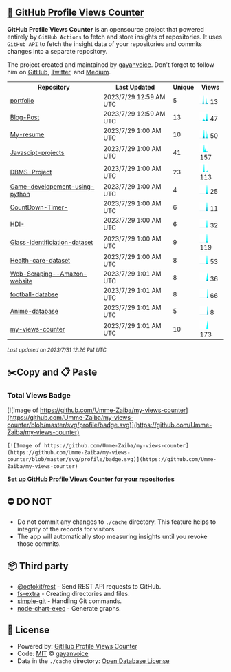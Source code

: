 ## [🚀 GitHub Profile Views Counter](https://github.com/gayanvoice/github-profile-views-counter)
**GitHub Profile Views Counter** is an opensource project that powered entirely by  `GitHub Actions` to fetch and store insights of repositories.
It uses `GitHub API` to fetch the insight data of your repositories and commits changes into a separate repository.

The project created and maintained by [gayanvoice](https://github.com/gayanvoice). Don't forget to follow him on [GitHub](https://github.com/gayanvoice), [Twitter](https://twitter.com/gayanvoice), and [Medium](https://gayanvoice.medium.com/).

<table>
	<tr>
		<th>
			Repository
		</th>
		<th>
			Last Updated
		</th>
		<th>
			Unique
		</th>
		<th>
			Views
		</th>
	</tr>
	<tr>
		<td>
			<a href="https://github.com/Umme-Zaiba/my-views-counter/tree/master/readme/578652583/year.md">
				portfolio
			</a>
		</td>
		<td>
			2023/7/29 12:59 AM UTC
		</td>
		<td>
			5
		</td>
		<td>
			<img alt="Response time graph" src="https://github.com/Umme-Zaiba/my-views-counter/raw/master/graph/578652583/small/year.png" height="20"> 13
		</td>
	</tr>
	<tr>
		<td>
			<a href="https://github.com/Umme-Zaiba/my-views-counter/tree/master/readme/582108413/year.md">
				Blog-Post
			</a>
		</td>
		<td>
			2023/7/29 12:59 AM UTC
		</td>
		<td>
			13
		</td>
		<td>
			<img alt="Response time graph" src="https://github.com/Umme-Zaiba/my-views-counter/raw/master/graph/582108413/small/year.png" height="20"> 47
		</td>
	</tr>
	<tr>
		<td>
			<a href="https://github.com/Umme-Zaiba/my-views-counter/tree/master/readme/574518036/year.md">
				My-resume
			</a>
		</td>
		<td>
			2023/7/29 1:00 AM UTC
		</td>
		<td>
			10
		</td>
		<td>
			<img alt="Response time graph" src="https://github.com/Umme-Zaiba/my-views-counter/raw/master/graph/574518036/small/year.png" height="20"> 50
		</td>
	</tr>
	<tr>
		<td>
			<a href="https://github.com/Umme-Zaiba/my-views-counter/tree/master/readme/586508444/year.md">
				Javascipt-projects
			</a>
		</td>
		<td>
			2023/7/29 1:00 AM UTC
		</td>
		<td>
			41
		</td>
		<td>
			<img alt="Response time graph" src="https://github.com/Umme-Zaiba/my-views-counter/raw/master/graph/586508444/small/year.png" height="20"> 157
		</td>
	</tr>
	<tr>
		<td>
			<a href="https://github.com/Umme-Zaiba/my-views-counter/tree/master/readme/590485245/year.md">
				DBMS-Project
			</a>
		</td>
		<td>
			2023/7/29 1:00 AM UTC
		</td>
		<td>
			23
		</td>
		<td>
			<img alt="Response time graph" src="https://github.com/Umme-Zaiba/my-views-counter/raw/master/graph/590485245/small/year.png" height="20"> 113
		</td>
	</tr>
	<tr>
		<td>
			<a href="https://github.com/Umme-Zaiba/my-views-counter/tree/master/readme/626989630/year.md">
				Game-developement-using-python
			</a>
		</td>
		<td>
			2023/7/29 1:00 AM UTC
		</td>
		<td>
			4
		</td>
		<td>
			<img alt="Response time graph" src="https://github.com/Umme-Zaiba/my-views-counter/raw/master/graph/626989630/small/year.png" height="20"> 25
		</td>
	</tr>
	<tr>
		<td>
			<a href="https://github.com/Umme-Zaiba/my-views-counter/tree/master/readme/631339263/year.md">
				CountDown-Timer-
			</a>
		</td>
		<td>
			2023/7/29 1:00 AM UTC
		</td>
		<td>
			6
		</td>
		<td>
			<img alt="Response time graph" src="https://github.com/Umme-Zaiba/my-views-counter/raw/master/graph/631339263/small/year.png" height="20"> 11
		</td>
	</tr>
	<tr>
		<td>
			<a href="https://github.com/Umme-Zaiba/my-views-counter/tree/master/readme/636998301/year.md">
				HDI-
			</a>
		</td>
		<td>
			2023/7/29 1:00 AM UTC
		</td>
		<td>
			6
		</td>
		<td>
			<img alt="Response time graph" src="https://github.com/Umme-Zaiba/my-views-counter/raw/master/graph/636998301/small/year.png" height="20"> 32
		</td>
	</tr>
	<tr>
		<td>
			<a href="https://github.com/Umme-Zaiba/my-views-counter/tree/master/readme/637058897/year.md">
				Glass-identificiation-dataset
			</a>
		</td>
		<td>
			2023/7/29 1:00 AM UTC
		</td>
		<td>
			9
		</td>
		<td>
			<img alt="Response time graph" src="https://github.com/Umme-Zaiba/my-views-counter/raw/master/graph/637058897/small/year.png" height="20"> 119
		</td>
	</tr>
	<tr>
		<td>
			<a href="https://github.com/Umme-Zaiba/my-views-counter/tree/master/readme/638923548/year.md">
				Health-care-dataset
			</a>
		</td>
		<td>
			2023/7/29 1:00 AM UTC
		</td>
		<td>
			8
		</td>
		<td>
			<img alt="Response time graph" src="https://github.com/Umme-Zaiba/my-views-counter/raw/master/graph/638923548/small/year.png" height="20"> 53
		</td>
	</tr>
	<tr>
		<td>
			<a href="https://github.com/Umme-Zaiba/my-views-counter/tree/master/readme/640206209/year.md">
				Web-Scraping--Amazon-website
			</a>
		</td>
		<td>
			2023/7/29 1:01 AM UTC
		</td>
		<td>
			8
		</td>
		<td>
			<img alt="Response time graph" src="https://github.com/Umme-Zaiba/my-views-counter/raw/master/graph/640206209/small/year.png" height="20"> 36
		</td>
	</tr>
	<tr>
		<td>
			<a href="https://github.com/Umme-Zaiba/my-views-counter/tree/master/readme/654983720/year.md">
				football-databse
			</a>
		</td>
		<td>
			2023/7/29 1:01 AM UTC
		</td>
		<td>
			8
		</td>
		<td>
			<img alt="Response time graph" src="https://github.com/Umme-Zaiba/my-views-counter/raw/master/graph/654983720/small/year.png" height="20"> 66
		</td>
	</tr>
	<tr>
		<td>
			<a href="https://github.com/Umme-Zaiba/my-views-counter/tree/master/readme/658430657/year.md">
				Anime-database
			</a>
		</td>
		<td>
			2023/7/29 1:01 AM UTC
		</td>
		<td>
			5
		</td>
		<td>
			<img alt="Response time graph" src="https://github.com/Umme-Zaiba/my-views-counter/raw/master/graph/658430657/small/year.png" height="20"> 8
		</td>
	</tr>
	<tr>
		<td>
			<a href="https://github.com/Umme-Zaiba/my-views-counter/tree/master/readme/582404275/year.md">
				my-views-counter
			</a>
		</td>
		<td>
			2023/7/29 1:01 AM UTC
		</td>
		<td>
			10
		</td>
		<td>
			<img alt="Response time graph" src="https://github.com/Umme-Zaiba/my-views-counter/raw/master/graph/582404275/small/year.png" height="20"> 173
		</td>
	</tr>
</table>

<small><i>Last updated on 2023/7/31 12:26 PM UTC</i></small>

## ✂️Copy and 📋 Paste
### Total Views Badge
[![Image of https://github.com/Umme-Zaiba/my-views-counter](https://github.com/Umme-Zaiba/my-views-counter/blob/master/svg/profile/badge.svg)](https://github.com/Umme-Zaiba/my-views-counter)

```readme
[![Image of https://github.com/Umme-Zaiba/my-views-counter](https://github.com/Umme-Zaiba/my-views-counter/blob/master/svg/profile/badge.svg)](https://github.com/Umme-Zaiba/my-views-counter)
```
[**Set up GitHub Profile Views Counter for your repositories**](https://github.com/gayanvoice/github-profile-views-counter)
## ⛔ DO NOT
- Do not commit any changes to `./cache` directory. This feature helps to integrity of the records for visitors.
- The app will automatically stop measuring insights until you revoke those commits.
## 📦 Third party

- [@octokit/rest](https://www.npmjs.com/package/@octokit/rest) - Send REST API requests to GitHub.
- [fs-extra](https://www.npmjs.com/package/fs-extra) - Creating directories and files.
- [simple-git](https://www.npmjs.com/package/simple-git) - Handling Git commands.
- [node-chart-exec](https://www.npmjs.com/package/node-chart-exec) - Generate graphs.
## 📄 License
- Powered by: [GitHub Profile Views Counter](https://github.com/gayanvoice/github-profile-views-counter)
- Code: [MIT](./LICENSE) © [gayanvoice](https://github.com/gayanvoice)
- Data in the `./cache` directory: [Open Database License](https://opendatacommons.org/licenses/odbl/1-0/)